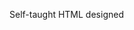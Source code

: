 Self-taught HTML designed
              
 
 
 
      
 
 
                                                                                                                                                             